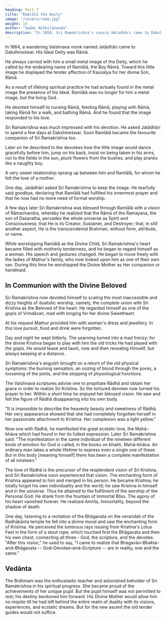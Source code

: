```yaml
---
heading: Part 7
title: "Ramlālā the Deity"
image: "/covers/rama.jpg"
weight: 14
author: "Swāmi Nikhilānanda"
description: "In 1858, Sri Ramakrishna's cousin Haladhāri came to Dakshineśwar and stayed there for 8 years"
---
```


In 1864, a wandering Vaishnava monk named Jatādhāri came to Dakshineśwar. His Ideal Deity was Rāmā.

He always carried with him a small metal image of the Deity, which he called by the endearing name of Ramlālā, the Boy Rāmā. Toward this little image he displayed the tender affection of Kausalya for her divine Son, Rāmā.

As a result of lifelong spiritual practice he had actually found in the metal image the presence of his Ideal. Ramlālā was no longer for him a metal image, but the living God. 

He devoted himself to nursing Rāmā, feeding Rāmā, playing with Rāmā, taking Rāmā for a walk, and bathing Rāmā. And he found that the image responded to his love. 

Sri Ramakrishna was much impressed with his devotion. He asked Jatādhāri to spend a few days at Dakshineśwar. Soon Ramlālā became the favourite companion of Sri Ramakrishna too.

Later on he described to the devotees how the little image would dance gracefully before him, jump on his back, insist on being taken in his arms, run to the fields in the sun, pluck flowers from the bushes, and play pranks like a naughty boy.

A very sweet relationship sprang up between him and Ramlālā, for whom he felt the love of a mother.

One day, Jatādhāri asked Sri Ramakrishna to keep the image. He tearfully said goodbye, declaring that Ramlālā had fulfilled his innermost prayer and that he now had no more need of formal worship. 

A few days later Sri Ramakrishna was blessed through Ramlālā with a vision of Rāmachandra, whereby he realized that the Rāmā of the Ramayana, the son of Daśaratha, pervades the whole universe as Spirit and Consciousness; that He is its Creator, Sustainer, and Destroyer; that, in still another aspect, He is the transcendental Brahman, without form, attribute, or name.

While worshipping Ramlālā as the Divine Child, Sri Ramakrishna's heart became filled with motherly tenderness, and he began to regard himself as a woman. His speech and gestures changed. He began to move freely with the ladies of Mathur's family, who now looked upon him as one of their own sex. During this time he worshipped the Divine Mother as Her companion or handmaid.

## In Communion with the Divine Beloved

Sri Ramakrishna now devoted himself to scaling the most inaccessible and dizzy heights of dualistic worship, namely, the complete union with Sri Krishna as the Beloved of the heart. He regarded himself as one of the gopis of Vrindāvan, mad with longing for her divine Sweetheart.

At his request Mathur provided him with woman's dress and jewellery. In this love pursuit, food and drink were forgotten. 

Day and night he wept bitterly. The yearning turned into a mad frenzy; for the divine Krishna began to play with him the old tricks He had played with the gopis. He would tease and taunt, now and then revealing Himself, but always keeping at a distance. 

Sri Ramakrishna's anguish brought on a return of the old physical symptoms: the burning sensation, an oozing of blood through the pores, a loosening of the joints, and the stopping of physiological functions.

The Vaishnava scriptures advise one to propitiate Rādhā and obtain her grace in order to realize Sri Krishna. So the tortured devotee now turned his prayer to her. Within a short time he enjoyed her blessed vision. He saw and felt the figure of Rādhā disappearing into his own body.

"It is impossible to describe the heavenly beauty and sweetness of Rādhā. Her very appearance showed that she had completely forgotten herself in her passionate attachment to Krishna. Her complexion was a light yellow."


Now one with Rādhā, he manifested the great ecstatic love, the Mahā–bhāva which had found in her its fullest expression. Later Sri Ramakrishna said: "The manifestation in the same individual of the nineteen different kinds of emotion for God is called, in the books on bhakti, Mahā–bhāva. An ordinary man takes a whole lifetime to express even a single one of these. But in this body [meaning himself] there has been a complete manifestation of all nineteen."

The love of Rādhā is the precursor of the resplendent vision of Sri Krishna, and Sri Ramakrishna soon experienced that vision. The enchanting form of Krishna appeared to him and merged in his person. He became Krishna; he totally forgot his own individuality and the world; he saw Krishna in himself and in the universe. Thus he attained to the
fulfilment of the worship of the Personal God. He drank from the fountain of Immortal Bliss. The agony of his heart vanished forever. He realized Amrita, Immortality, beyond the shadow of death.

One day, listening to a recitation of the Bhāgavata on the verandah of the Radhākānta temple he fell into a divine mood and saw the enchanting form of Krishna. He perceived the luminous rays issuing from Krishna's Lotus Feet in the form of a stout rope, which touched first the Bhāgavata and then his own chest, connecting all three - God, the scripture, and the devotee. "After this vision," he used to say, "I came to realize that Bhagavān–Bhakta–and–Bhāgavata -- God–Devotee–and–Scripture -- are in reality, one and the same."

## Vedānta

The Brāhmani was the enthusiastic teacher and astonished beholder of Sri Ramakrishna in his spiritual progress. She became proud of the achievements of her unique pupil. But the pupil himself was not permitted to rest; his destiny beckoned him forward. His Divine Mother would allow him no respite till he had left behind the entire realm of duality with
its visions, experiences, and ecstatic dreams. But for the new ascent the old tender
guides would not suffice.

